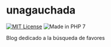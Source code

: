 # unagauchada

[![MIT License](https://img.shields.io/packagist/l/doctrine/orm.svg)](https://opensource.org/licenses/MIT)
![Made in PHP 7](https://img.shields.io/badge/PHP-7-blue.svg)


Blog dedicado a la búsqueda de favores



